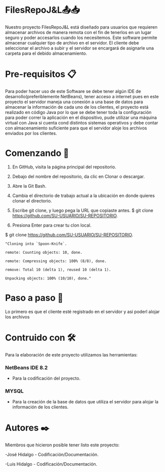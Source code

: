 # FilesRepoJ&L📤📥
Nuestro proyecto FilesRepoJ&L está diseñado para usuarios que requieren almacenar archivos de manera remota con el fin de tenerlos en un lugar seguro y poder accesarlos cuando los necesitemos.
Este software permite almacenar cualquier tipo de archivo en el servidor. El cliente debe seleccionar el archivo a subir y el servidor se encargará de asignarle una carpeta para el debido almacenamiento.

# Pre-requisitos 📋
Para poder hacer  uso de este Software se debe tener algún IDE de desarrollo(preferiblemente NetBeans), tener acceso a internet pues en este proyecto el servidor maneja una conexión a una base de datos para almacenar la información de cada uno de los clientes, el proyecto está realizado en código Java por lo que se debe tener toda la configuración para poder correr la aplicación en el dispositivo, pude utilizar una máquina virtual con Java si cuenta cond distintos sistemas operativos y debe contar con almacenamiento suficiente para que el servidor aloje los archivos enviados por los clientes.

# Comenzando 🚀

1) En GitHub, visita la página principal del repositorio.
2) Debajo del nombre del repositorio, da clic en Clonar o descargar.
3) Abre la Git Bash.
4) Cambia el directorio de trabajo actual a la ubicación en donde quieres clonar el directorio.
5) Escribe git clone, y luego pega la URL que copiaste antes.
$ git clone https://github.com/SU-USUARIO/SU-REPOSITORIO.

6) Presiona Enter para crear tu clon local.

$ git clone https://github.com/SU-USUARIO/SU-REPOSITORIO.

    "Cloning into `Spoon-Knife`.

    remote: Counting objects: 10, done.

    remote: Compressing objects: 100% (8/8), done.

    remove: Total 10 (delta 1), reused 10 (delta 1).

    Unpacking objects: 100% (10/10), done."

# Paso a paso 🔧

Lo primero es que el cliente esté registrado en el servidor y asi poderl alojar los archivos 


# Contruido con 🛠️

Para la elaboración de este proyecto utilizamos las herramientas:

### NetBeans IDE 8.2 
- Para la codificación del proyecto.
### MYSQL 
- Para la creación de la base de datos que utiliza el servidor para alojar la información de los clientes.

# Autores ✒️

Miembros que hicieron posible tener listo este proyecto:

-José Hidalgo  - Codificación/Documentación.

-Luis Hidalgo - Codificación/Documentación.
